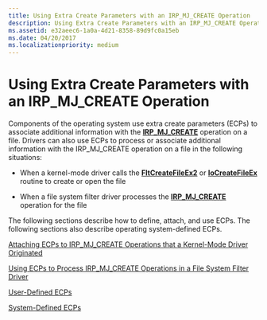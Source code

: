 ```yaml
---
title: Using Extra Create Parameters with an IRP_MJ_CREATE Operation
description: Using Extra Create Parameters with an IRP_MJ_CREATE Operation
ms.assetid: e32aeec6-1a0a-4d21-8358-89d9fc0a15eb
ms.date: 04/20/2017
ms.localizationpriority: medium
---
```


# Using Extra Create Parameters with an IRP\_MJ\_CREATE Operation


Components of the operating system use extra create parameters (ECPs) to associate additional information with the [**IRP\_MJ\_CREATE**](https://docs.microsoft.com/windows-hardware/drivers/ifs/irp-mj-create) operation on a file. Drivers can also use ECPs to process or associate additional information with the IRP\_MJ\_CREATE operation on a file in the following situations:

-   When a kernel-mode driver calls the [**FltCreateFileEx2**](https://docs.microsoft.com/windows-hardware/drivers/ddi/fltkernel/nf-fltkernel-fltcreatefileex2) or [**IoCreateFileEx**](https://docs.microsoft.com/windows-hardware/drivers/ddi/ntddk/nf-ntddk-iocreatefileex) routine to create or open the file

-   When a file system filter driver processes the [**IRP\_MJ\_CREATE**](https://docs.microsoft.com/windows-hardware/drivers/ifs/irp-mj-create) operation for the file

The following sections describe how to define, attach, and use ECPs. The following sections also describe operating system-defined ECPs.

[Attaching ECPs to IRP\_MJ\_CREATE Operations that a Kernel-Mode Driver Originated](attaching-ecps-to-irp-mj-create-operations-that-a-kernel-mode-driver-o.md)

[Using ECPs to Process IRP\_MJ\_CREATE Operations in a File System Filter Driver](using-ecps-to-process-irp-mj-create-operations-in-a-file-system-filter.md)

[User-Defined ECPs](user-defined-ecps.md)

[System-Defined ECPs](system-defined-ecps.md)

 

 




